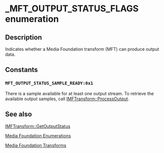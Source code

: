 # _MFT_OUTPUT_STATUS_FLAGS enumeration

## Description

Indicates whether a Media Foundation transform (MFT) can produce output data.

## Constants

### `MFT_OUTPUT_STATUS_SAMPLE_READY:0x1`

There is a sample available for at least one output stream. To retrieve the available output samples, call [IMFTransform::ProcessOutput](https://learn.microsoft.com/windows/desktop/api/mftransform/nf-mftransform-imftransform-processoutput).

## See also

[IMFTransform::GetOutputStatus](https://learn.microsoft.com/windows/desktop/api/mftransform/nf-mftransform-imftransform-getoutputstatus)

[Media Foundation Enumerations](https://learn.microsoft.com/windows/desktop/medfound/media-foundation-enumerations)

[Media Foundation Transforms](https://learn.microsoft.com/windows/desktop/medfound/media-foundation-transforms)